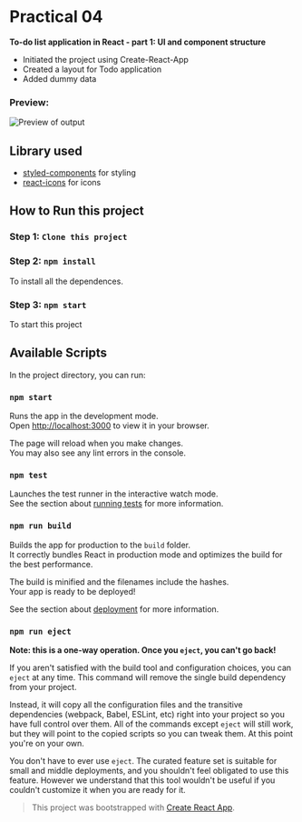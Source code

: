 # Practical 04
**To-do list application in React - part 1: UI and component structure**

- Initiated the project using Create-React-App
- Created a layout for Todo application
- Added dummy data

### Preview:
![Preview of output](https://user-images.githubusercontent.com/96298315/155481969-4b7b9027-bc16-47af-a827-473575d11c1a.png)

## Library used
- [styled-components](https://www.npmjs.com/package/styled-components) for styling
- [react-icons](https://www.npmjs.com/package/react-icons) for icons

## How to Run this project

### Step 1:  `Clone this project`

### Step 2:  `npm install`

To install all the dependences.

### Step 3: `npm start`
To start this project

## Available Scripts

In the project directory, you can run:

### `npm start`

Runs the app in the development mode.\
Open [http://localhost:3000](http://localhost:3000) to view it in your browser.

The page will reload when you make changes.\
You may also see any lint errors in the console.

### `npm test`

Launches the test runner in the interactive watch mode.\
See the section about [running tests](https://facebook.github.io/create-react-app/docs/running-tests) for more information.

### `npm run build`

Builds the app for production to the `build` folder.\
It correctly bundles React in production mode and optimizes the build for the best performance.

The build is minified and the filenames include the hashes.\
Your app is ready to be deployed!

See the section about [deployment](https://facebook.github.io/create-react-app/docs/deployment) for more information.

### `npm run eject`

**Note: this is a one-way operation. Once you `eject`, you can't go back!**

If you aren't satisfied with the build tool and configuration choices, you can `eject` at any time. This command will remove the single build dependency from your project.

Instead, it will copy all the configuration files and the transitive dependencies (webpack, Babel, ESLint, etc) right into your project so you have full control over them. All of the commands except `eject` will still work, but they will point to the copied scripts so you can tweak them. At this point you're on your own.

You don't have to ever use `eject`. The curated feature set is suitable for small and middle deployments, and you shouldn't feel obligated to use this feature. However we understand that this tool wouldn't be useful if you couldn't customize it when you are ready for it.

> This project was bootstrapped with [Create React App](https://github.com/facebook/create-react-app).
